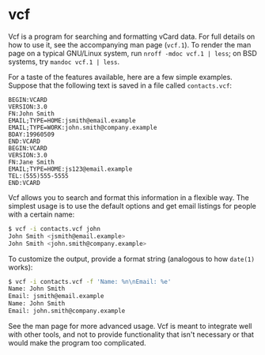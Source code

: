 # vcf

Vcf is a program for searching and formatting vCard data. For full details on
how to use it, see the accompanying man page (`vcf.1`). To render the man page
on a typical GNU/Linux system, run `nroff -mdoc vcf.1 | less`; on BSD systems,
try `mandoc vcf.1 | less`.

For a taste of the features available, here are a few simple examples. Suppose
that the following text is saved in a file called `contacts.vcf`:

```
BEGIN:VCARD
VERSION:3.0
FN:John Smith
EMAIL;TYPE=HOME:jsmith@email.example
EMAIL;TYPE=WORK:john.smith@company.example
BDAY:19960509
END:VCARD
BEGIN:VCARD
VERSION:3.0
FN:Jane Smith
EMAIL;TYPE=HOME:js123@email.example
TEL:(555)555-5555
END:VCARD
```

Vcf allows you to search and format this information in a flexible way. The
simplest usage is to use the default options and get email listings for people
with a certain name:

```sh
$ vcf -i contacts.vcf john
John Smith <jsmith@email.example>
John Smith <john.smith@company.example>
```

To customize the output, provide a format string (analogous to how `date(1)`
works):

```sh
$ vcf -i contacts.vcf -f 'Name: %n\nEmail: %e'
Name: John Smith
Email: jsmith@email.example
Name: John Smith
Email: john.smith@company.example
```

See the man page for more advanced usage. Vcf is meant to integrate well with
other tools, and not to provide functionality that isn't necessary or that
would make the program too complicated.
